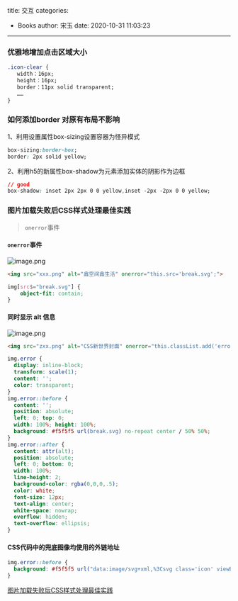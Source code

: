 title: 交互
categories:
 - Books
author: 宋玉
date: 2020-10-31 11:03:23
---

### 优雅地增加点击区域大小
```css
.icon-clear {
   width：16px;
   height：16px;
   border：11px solid transparent;
   ……
}
```

### 如何添加border 对原有布局不影响
1、利用设置属性box-sizing设置容器为怪异模式
```css
box-sizing:border-box;
border: 2px solid yellow;
```
2、利用h5的新属性box-shadow为元素添加实体的阴影作为边框
```css
// good
box-shadow: inset 2px 2px 0 0 yellow,inset -2px -2px 0 0 yellow;
```

### 图片加载失败后CSS样式处理最佳实践


> `onerror`事件


#### `onerror`事件
![image.png](https://cdn.nlark.com/yuque/0/2020/png/394169/1604113250882-6d2c385c-32d6-429b-9dd3-8064a7a065ca.png#align=left&display=inline&height=97&margin=%5Bobject%20Object%5D&name=image.png&originHeight=193&originWidth=470&size=39426&status=done&style=none&width=235)
```html
<img src="xxx.png" alt="鑫空间鑫生活" onerror="this.src='break.svg';">
```
```css
img[src$="break.svg"] {
    object-fit: contain;
}
```

#### 同时显示 alt 信息
![image.png](https://cdn.nlark.com/yuque/0/2020/png/394169/1604113232090-26f5e4a2-e014-4320-b7ba-3d640724df4f.png#align=left&display=inline&height=116&margin=%5Bobject%20Object%5D&name=image.png&originHeight=231&originWidth=476&size=39137&status=done&style=none&width=238)
```html
<img src="zxx.png" alt="CSS新世界封面" onerror="this.classList.add('error');">
```
```css
img.error {
  display: inline-block;
  transform: scale(1);
  content: '';
  color: transparent;
}
img.error::before {
  content: '';
  position: absolute;
  left: 0; top: 0;
  width: 100%; height: 100%;
  background: #f5f5f5 url(break.svg) no-repeat center / 50% 50%;
}
img.error::after {
  content: attr(alt);
  position: absolute;
  left: 0; bottom: 0;
  width: 100%;
  line-height: 2;
  background-color: rgba(0,0,0,.5);
  color: white;
  font-size: 12px;
  text-align: center;
  white-space: nowrap;
  overflow: hidden;
  text-overflow: ellipsis;
}
```

#### CSS代码中的兜底图像均使用的外链地址
```css
img.error::before {
  background: #f5f5f5 url("data:image/svg+xml,%3Csvg class='icon' viewBox='0 0 1024 1024' xmlns='http://www.w3.org/2000/svg' width='200' height='200'%3E%3Cpath d='M304.128 456.192c48.64 0 88.064-39.424 88.064-88.064s-39.424-88.064-88.064-88.064-88.064 39.424-88.064 88.064 39.424 88.064 88.064 88.064zm0-116.224c15.36 0 28.16 12.288 28.16 28.16s-12.288 28.16-28.16 28.16-28.16-12.288-28.16-28.16 12.288-28.16 28.16-28.16z' fill='%23e6e6e6'/%3E%3Cpath d='M887.296 159.744H136.704C96.768 159.744 64 192 64 232.448v559.104c0 39.936 32.256 72.704 72.704 72.704h198.144L500.224 688.64l-36.352-222.72 162.304-130.56-61.44 143.872 92.672 214.016-105.472 171.008h335.36C927.232 864.256 960 832 960 791.552V232.448c0-39.936-32.256-72.704-72.704-72.704zm-138.752 71.68v.512H857.6c16.384 0 30.208 13.312 30.208 30.208v399.872L673.28 408.064l75.264-176.64zM304.64 792.064H165.888c-16.384 0-30.208-13.312-30.208-30.208v-9.728l138.752-164.352 104.96 124.416-74.752 79.872zm81.92-355.84l37.376 228.864-.512.512-142.848-169.984c-3.072-3.584-9.216-3.584-12.288 0L135.68 652.8V262.144c0-16.384 13.312-30.208 30.208-30.208h474.624L386.56 436.224zm501.248 325.632c0 16.896-13.312 30.208-29.696 30.208H680.96l57.344-93.184-87.552-202.24 7.168-7.68 229.888 272.896z' fill='%23e6e6e6'/%3E%3C/svg%3E") no-repeat center / 50% 50%;
}
```
[图片加载失败后CSS样式处理最佳实践](https://www.zhangxinxu.com/wordpress/2020/10/css-style-image-load-fail/)<br />

